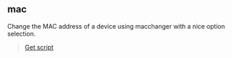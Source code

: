 ## mac
Change the MAC address of a device using macchanger with a nice option selection.
> [Get script](https://kaangiray26.github.io/scripts/mac)
